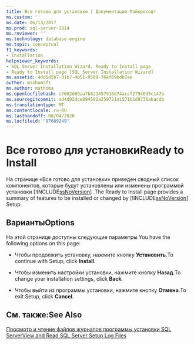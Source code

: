```yaml
---
title: Все готово для установки | Документация Майкрософт
ms.custom: ''
ms.date: 06/13/2017
ms.prod: sql-server-2014
ms.reviewer: ''
ms.technology: database-engine
ms.topic: conceptual
f1_keywords:
- Installation
helpviewer_keywords:
- SQL Server Installation Wizard, Ready to Install page
- Ready to Install page [SQL Server Installation Wizard]
ms.assetid: 4dd5d5b7-01b7-4b51-9589-764f69bdb7ae
author: mashamsft
ms.author: mathoma
ms.openlocfilehash: c7602d69aa7b821457916d74accf27940d5c147b
ms.sourcegitcommit: ad4d92dce894592a259721a1571b1d8736abacdb
ms.translationtype: MT
ms.contentlocale: ru-RU
ms.lasthandoff: 08/04/2020
ms.locfileid: "87669249"
---
```

# <a name="ready-to-install"></a><span data-ttu-id="c864b-102">Все готово для установки</span><span class="sxs-lookup"><span data-stu-id="c864b-102">Ready to Install</span></span>
  <span data-ttu-id="c864b-103">На странице «Все готово для установки» приведен сводный список компонентов, которые будут установлены или изменены программой установки [!INCLUDE[ssNoVersion](../../includes/ssnoversion-md.md)] .</span><span class="sxs-lookup"><span data-stu-id="c864b-103">The Ready to Install page provides a summary of features to be installed or changed by [!INCLUDE[ssNoVersion](../../includes/ssnoversion-md.md)] Setup.</span></span>  
  
## <a name="options"></a><span data-ttu-id="c864b-104">Варианты</span><span class="sxs-lookup"><span data-stu-id="c864b-104">Options</span></span>  
 <span data-ttu-id="c864b-105">На этой странице доступны следующие параметры.</span><span class="sxs-lookup"><span data-stu-id="c864b-105">You have the following options on this page:</span></span>  
  
-   <span data-ttu-id="c864b-106">Чтобы продолжить установку, нажмите кнопку **Установить**.</span><span class="sxs-lookup"><span data-stu-id="c864b-106">To continue with Setup, click **Install**.</span></span>  
  
-   <span data-ttu-id="c864b-107">Чтобы изменить настройки установки, нажмите кнопку **Назад**.</span><span class="sxs-lookup"><span data-stu-id="c864b-107">To change your installation settings, click **Back**.</span></span>  
  
-   <span data-ttu-id="c864b-108">Чтобы выйти из программы установки, нажмите кнопку **Отмена**.</span><span class="sxs-lookup"><span data-stu-id="c864b-108">To exit Setup, click **Cancel**.</span></span>  
  
## <a name="see-also"></a><span data-ttu-id="c864b-109">См. также:</span><span class="sxs-lookup"><span data-stu-id="c864b-109">See Also</span></span>  
 [<span data-ttu-id="c864b-110">Просмотр и чтение файлов журналов программы установки SQL Server</span><span class="sxs-lookup"><span data-stu-id="c864b-110">View and Read SQL Server Setup Log Files</span></span>](../../database-engine/install-windows/view-and-read-sql-server-setup-log-files.md)  
  
  
